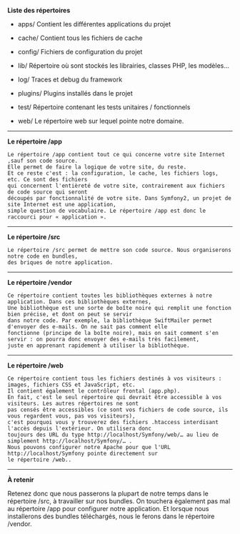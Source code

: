 
**Liste des répertoires**


* apps/  	Contient les différentes applications du projet

* cache/ 	Contient tous les fichiers de cache

* config/ 	Fichiers de configuration du projet

* lib/ 	Répertoire où sont stockés les librairies, classes PHP, les modèles...

* log/ 	Traces et debug du framework

* plugins/ Plugins installés dans le projet

* test/ 	Répertoire contenant les tests unitaires / fonctionnels

* web/ 	Le répertoire web sur lequel pointe notre domaine.

---------

**Le répertoire /app**

    Le répertoire /app contient tout ce qui concerne votre site Internet ,sauf son code source. 
    Elle permet de faire la logique de votre site, du reste.
    Et ce reste c'est : la configuration, le cache, les fichiers logs, etc. Ce sont des fichiers 
    qui concernent l'entièreté de votre site, contrairement aux fichiers de code source qui seront 
    découpés par fonctionnalité de votre site. Dans Symfony2, un projet de site Internet est une application, 
    simple question de vocabulaire. Le répertoire /app est donc le raccourci pour « application ».
---------

**Le répertoire /src**

    Le répertoire /src permet de mettre son code source. Nous organiserons notre code en bundles, 
    des briques de notre application.

----------
**Le répertoire /vendor**

    Ce répertoire contient toutes les bibliothèques externes à notre application. Dans ces bibliothèques externes, 
    Une bibliothèque est une sorte de boîte noire qui remplit une fonction bien précise, et dont on peut se servir
    dans notre code. Par exemple, la bibliothèque SwiftMailer permet d'envoyer des e-mails. On ne sait pas comment elle
    fonctionne (principe de la boîte noire), mais on sait comment s'en servir : on pourra donc envoyer des e-mails très facilement,
    juste en apprenant rapidement à utiliser la bibliothèque.
----------

**Le répertoire /web**

    Ce répertoire contient tous les fichiers destinés à vos visiteurs : images, fichiers CSS et JavaScript, etc.
    Il contient également le contrôleur frontal (app.php).
    En fait, c'est le seul répertoire qui devrait être accessible à vos visiteurs. Les autres répertoires ne sont 
    pas censés être accessibles (ce sont vos fichiers de code source, ils vous regardent vous, pas vos visiteurs), 
    c'est pourquoi vous y trouverez des fichiers .htaccess interdisant l'accès depuis l'extérieur. On utilisera donc
    toujours des URL du type http://localhost/Symfony/web/… au lieu de simplement http://localhost/Symfony/… .
    Nous pouvons configurer notre Apache pour que l'URL http://localhost/Symfony pointe directement sur 
    le répertoire /web..
    
--------
**À retenir**

Retenez donc que nous passerons la plupart de notre temps dans le répertoire /src, à travailler sur nos bundles.
On touchera également pas mal au répertoire /app pour configurer notre application. Et lorsque nous installerons 
des bundles téléchargés, nous le ferons dans le répertoire /vendor.
